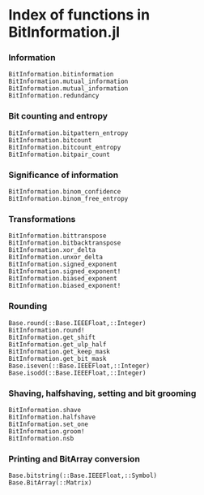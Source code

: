 # Index of functions in BitInformation.jl

### Information

```@docs
BitInformation.bitinformation
BitInformation.mutual_information
BitInformation.mutual_information
BitInformation.redundancy
```

### Bit counting and entropy

```@docs
BitInformation.bitpattern_entropy
BitInformation.bitcount
BitInformation.bitcount_entropy
BitInformation.bitpair_count
```

### Significance of information

```@docs
BitInformation.binom_confidence
BitInformation.binom_free_entropy
```

### Transformations

```@docs
BitInformation.bittranspose
BitInformation.bitbacktranspose
BitInformation.xor_delta
BitInformation.unxor_delta
BitInformation.signed_exponent
BitInformation.signed_exponent!
BitInformation.biased_exponent
BitInformation.biased_exponent!
```

### Rounding

```@docs
Base.round(::Base.IEEEFloat,::Integer)
BitInformation.round!
BitInformation.get_shift
BitInformation.get_ulp_half
BitInformation.get_keep_mask
BitInformation.get_bit_mask
Base.iseven(::Base.IEEEFloat,::Integer)
Base.isodd(::Base.IEEEFloat,::Integer)
```

### Shaving, halfshaving, setting and bit grooming

```@docs
BitInformation.shave
BitInformation.halfshave
BitInformation.set_one
BitInformation.groom!
BitInformation.nsb
```

### Printing and BitArray conversion

```@docs
Base.bitstring(::Base.IEEEFloat,::Symbol)
Base.BitArray(::Matrix)
```


